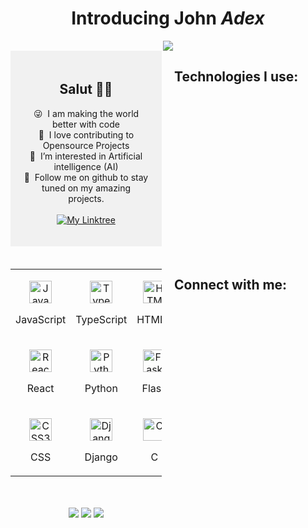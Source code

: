 <div align="center"> <h1 align="center"> Introducing John <em>Adex</em> </h1> 
	<img id="preview" src="https://komarev.com/ghpvc/?username=realjohnadex&color=grey"> 
</div>

<div style="display: grid; grid-template-columns: repeat(auto-fit, minmax(200px, 1fr)); grid-gap: 20px;">
	<div style="background-color: #f1f1f1; text-align: center; padding: 20px;">
    <h2>Salut 👋🏾</h2>
	<p>
        😜 &nbsp;I am making the world better with code
        <br/>
        🌱 &nbsp;I love contributing to Opensource Projects
        <br/>
        🙂 &nbsp;I’m interested in Artificial intelligence (AI) 
        <br />
        💞️ &nbsp;Follow me on github to stay tuned on my amazing projects.
        <br/>
        <br />
		<a href="https://linktr.ee/realjohnadex">
        <img src="https://img.shields.io/badge/my_Linktree-00008b?style=for-the-badge&logo=ko-fi&logoColor=white" alt="My Linktree"/>
	    </a>
		<br />
      </p>
  </div>
<!--   <div style="background-color: #f1f1f1; text-align: center; padding: 20px;">
    <h2>Item 3</h2>
    <p>Some text here...</p>
  </div>
</div>
 -->

## Technologies I use:
<div style="overflow-x:auto;">
  <table style="width:100%;">
  <tr>
   <td>
      <p align="center">
        <a href="https://developer.mozilla.org/en-US/docs/Web/JavaScript" target="_blank" rel="noreferrer">
          <img src="https://raw.githubusercontent.com/danielcranney/readme-generator/main/public/icons/skills/javascript-colored.svg" width="36" height="36" alt="JavaScript" />
        </a>
        <p align="center">JavaScript</p>
      </p>
    </td>
    <td>           
      <p align="center">
        <a href="https://www.typescriptlang.org/" target="_blank" rel="noreferrer">
          <img src="https://raw.githubusercontent.com/danielcranney/readme-generator/main/public/icons/skills/typescript-colored.svg" width="36" height="36" alt="TypeScript" />
      </a>
        <p align="center">TypeScript</p>
      </p>
    </td>
    <td>
      <p align="center">
        <a href="https://developer.mozilla.org/en-US/docs/Glossary/HTML5" target="_blank" rel="noreferrer">
          <img src="https://raw.githubusercontent.com/danielcranney/readme-generator/main/public/icons/skills/html5-colored.svg" width="36" height="36" alt="HTML5" />
        </a>
        <p align="center">HTML5</p>
      </p>
    </td>
  	</tr>
  	<tr>
    <td>
      <p align="center">
        <a href="https://reactjs.org/" target="_blank" rel="noreferrer">
          <img src="https://raw.githubusercontent.com/danielcranney/readme-generator/main/public/icons/skills/react-colored.svg" width="36" height="36" alt="React" />
        </a>
        <p align="center">React</p>
      </p>
    </td>
    <td>
      <p align="center">
        <a href="https://www.python.org/" target="_blank" rel="noreferrer">
          <img src="https://raw.githubusercontent.com/danielcranney/readme-generator/main/public/icons/skills/python-colored.svg" width="36" height="36" alt="Python" />
      </a>
        <p align="center">Python</p>
      </p>
    </td>
    <td>
      <p align="center">
        <a href="https://flask.palletsprojects.com/en/2.2.x/" target="_blank" rel="noreferrer">
          <img src="https://raw.githubusercontent.com/danielcranney/readme-generator/main/public/icons/skills/flask.svg" width="36" height="36" alt="Flask" />
        </a>
        <p align="center">Flask</p>
      </p>
    </td>
    	</tr>
	<tr>
    <td>
      <p align="center">
        <a href="https://www.w3.org/TR/CSS/#css" target="_blank" rel="noreferrer">
          <img src="https://raw.githubusercontent.com/danielcranney/readme-generator/main/public/icons/skills/css3-colored.svg" width="36" height="36" alt="CSS3" />
      </a>
        <p align="center">CSS</p>
      </p>
    </td>
    <td>      
      <p align="center">
        <a href="https://docs.djangoproject.com/en/4.1/" target="_blank" rel="noreferrer">
          <img src="https://raw.githubusercontent.com/danielcranney/readme-generator/main/public/icons/skills/django.svg" width="36" height="36" alt="Django" />
        </a>
        <p align="center">Django</p>
      </p>
    </td>
    <td>           
      <p align="center">
        <a href="https://devdocs.io/c/" target="_blank" rel="noreferrer">
          <img src="https://raw.githubusercontent.com/danielcranney/readme-generator/main/public/icons/skills/c-colored.svg" width="36" height="36" alt="C" />
        </a>
        <p align="center">C</p>
      </p>
    </td>
    	</tr>
</table>
</div>


## Connect with me:

<p align="center">
  <a href = "https://www.linkedin.com/in/realjohnadex"><img src="https://img.icons8.com/fluent/48/000000/linkedin.png"/></a>
<a href = "https://twitter.com/realjohnadex"><img src="https://img.icons8.com/fluent/48/000000/twitter.png"/></a>
<a href = "https://realjohnadex.medium.com"><img src="https://img.icons8.com/color-glass/48/null/medium-logo.png"/></a>
</p>

<!---
realJohnAdex/realJohnAdex is a ✨ special ✨ repository because its `README.md` (this file) appears on your GitHub profile.
You can click the Preview link to take a look at your changes.
--->
